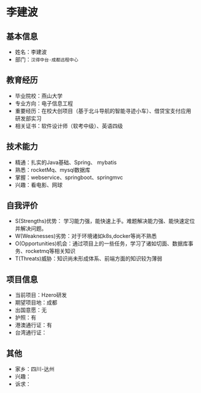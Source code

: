 # 李建波

## 基本信息

- 姓名：李建波
- 部门：`汉得中台·成都远程中心`

## 教育经历

- 毕业院校：燕山大学
- 专业方向：电子信息工程
- 重要经历：在校大创项目（基于北斗导航的智能寻迹小车）、借贷宝支付应用研发部实习
- 相关证书：软件设计师（软考中级）、英语四级

## 技术能力
- 精通：扎实的Java基础、Spring、 mybatis
- 熟悉：rocketMq、mysql数据库
- 掌握：webservice、springboot、springmvc
- 兴趣：看电影、网球

## 自我评价

- S(Strengths)优势： 学习能力强，能快速上手。难题解决能力强、能快速定位并解决问题。
- W(Weaknesses)劣势：对于环境诸如k8s,docker等尚不熟悉
- O(Opportunities)机会：通过项目上的一些任务，学习了诸如切面、数据库事务、rocketmq等相关知识
- T(Threats)威胁：知识尚未形成体系、前端方面的知识较为薄弱

## 项目信息
- 当前项目：Hzero研发
- 期望项目地：成都
- 出国意愿：无
- 护照：有
- 港澳通行证：有
- 台湾通行证：

## 其他
- 家乡：四川-达州
- 兴趣：
- 诉求：
